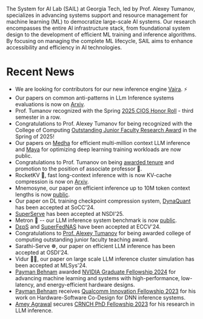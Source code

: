 ---
---

The System for AI Lab (SAIL) at Georgia Tech, led by Prof. Alexey Tumanov, specializes in advancing systems support and resource management for machine learning (ML) to democratize large-scale AI systems. Our research encompasses the entire AI infrastructure stack, from foundational system design to the development of efficient ML training and inference algorithms. By focusing on managing the complete ML lifecycle, SAIL aims to enhance accessibility and efficiency in AI technologies.

# Recent News

- We are looking for contributors for our new inference engine [Vajra](https://project-vajra.github.io/). ⚡️
- Our papers on common anti-patterns in LLm Inference systems evaluations is now on [Arxiv](https://arxiv.org/pdf/2507.09019).
- Prof. Tumanov recognized with the Spring [2025 CIOS Honor Roll](https://blog.ctl.gatech.edu/2025/06/11/spring-2025-honor-roll/) - third semester in a row.
- Congratulations to Prof. Alexey Tumanov for being recognized with the College of Computing [Outstanding Junior Faculty Research Award](https://issuu.com/gt-computing/docs/2025_coc_awards_booklet_v1) in the Spring of 2025!
- Our papers on [Medha](https://arxiv.org/abs/2502.14051) for efficient multi-million context LLM inference and [Maya](https://arxiv.org/pdf/2503.20191) for optimizing deep learning training workloads are now public.
- Congratulations to Prof. Tumanov on being [awarded tenure](https://www.cc.gatech.edu/news/computing-celebrates-2025-faculty-promotion-and-tenure-cases) and promotion to the position of associate professor 🎉.
- RocketKV 🚀, fast long-context inference with is now KV-cache compression is now on [Arxiv](https://arxiv.org/abs/2502.14051).
- Mnemosyne, our paper on efficient inference up to 10M token context lengths is now [public](https://arxiv.org/abs/2409.17264).
- Our paper on DL training checkpoint compression system, [DynaQuant](https://arxiv.org/abs/2306.11800) has been accepted at SoCC'24.
- [SuperServe](https://arxiv.org/abs/2312.16733) has been accepted at NSDI'25.
- Metron 📐 -- our LLM inference system benchmark is now [public](https://x.com/agrawalamey12/status/1812203186494837226).
- [DεpS](https://arxiv.org/abs/2407.06167) and [SuperFedNAS](https://arxiv.org/abs/2301.10879) have been accepted at ECCV'24.
- Congratulations to [Prof. Alexey Tumanov](/members/alexey-tumanov) for being awarded college of computing outstanding junior faculty teaching award.
- Sarathi-Serve ☸️, our paper on efficient LLM inference has been accepted at OSDI'24.
- Vidur 👳🏽, our paper on large scale LLM inference cluster simulation has been accepted at MLSys'24.
- [Payman Behnam](/members/payman-behnam) awarded [NVIDIA Graduate Fellowship 2024](https://blogs.nvidia.com/blog/graduate-research-fellowships-for-2024/) for advancing machine learning and systems with high-performance, low-latency, and energy-efficient hardware designs.
- [Payman Behnam](/members/payman-behnam) receives [Qualcomm Innovation Fellowship 2023](https://www.qualcomm.com/research/university-relations/innovation-fellowship/winners) for his work on Hardware-Software Co-Design for DNN inference systems.
- [Amey Agrawal](/members/amey-agrawal) secures [CRNCH PhD Fellowship 2023](https://crnch.gatech.edu/phd-fellowships-awarded/) for his research in LLM inference.
